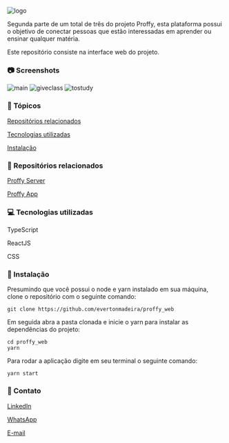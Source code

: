 ![logo](https://user-images.githubusercontent.com/42476488/92246737-8f050080-ee9c-11ea-94a1-1946e8cc4ef8.png)

Segunda parte de um total de três do projeto Proffy, esta plataforma possui o objetivo de conectar pessoas que estão interessadas em aprender ou ensinar qualquer matéria.

Este repositório consiste na interface web do projeto.

### :camera: Screenshots
![main](https://user-images.githubusercontent.com/42476488/92247139-29fdda80-ee9d-11ea-919d-aa628617f987.png)
![giveclass](https://user-images.githubusercontent.com/42476488/92247141-2a967100-ee9d-11ea-9599-9bac05663a03.png)
![tostudy](https://user-images.githubusercontent.com/42476488/92247142-2b2f0780-ee9d-11ea-831c-05ea2170cf11.png)

### :pushpin: Tópicos
   [Repositórios relacionados](#repositorios-relacionados)
   
   [Tecnologias utilizadas](#tecnocologias-utilizadas)
   
   [Instalação](#instalação)
  
### :rocket: Repositórios relacionados
   [Proffy Server](https://github.com/evertonmadeira/proffy_server)
   
   [Proffy App](https://github.com/evertonmadeira/proffy_app)
    
### :computer: Tecnologias utilizadas
   TypeScript
   
   ReactJS
   
   CSS
  
### :construction_worker: Instalação
  Presumindo que você possui o node e yarn instalado em sua máquina, clone o repositório com o seguinte comando: 
  ```
  git clone https://github.com/evertonmadeira/proffy_web
  ```
  Em seguida abra a pasta clonada e inicie o yarn para instalar as dependências do projeto: 
  ```
  cd proffy_web
  yarn
  ```
  Para rodar a aplicação digite em seu terminal o seguinte comando:
  ```
  yarn start
  ```
### :iphone: Contato
  [LinkedIn](https://www.linkedin.com/in/evertonmadeira/)
  
  [WhatsApp](https://whats.link/evertonmbf)
  
  [E-mail](everton.comp@gmail.com)
